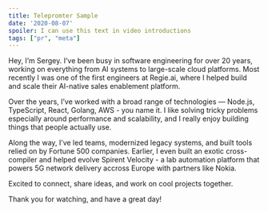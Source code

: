 ```yaml
---
title: Telepromter Sample
date: '2020-08-07'
spoiler: I can use this text in video introductions
tags: ["pr", "meta"]
---
```


Hey, I’m Sergey. I’ve been busy in software engineering for over 20 years, working on everything from AI systems to large-scale cloud platforms. Most recently I was one of the first engineers at Regie.ai, where I helped build and scale their AI-native sales enablement platform.

Over the years, I’ve worked with a broad range of technologies — Node.js, TypeScript, React, Golang, AWS - you name it. I like solving tricky problems especially around performance and scalability, and I really enjoy building things that people actually use.

Along the way, I’ve led teams, modernized legacy systems, and built tools relied on by Fortune 500 companies. Earlier, I even built an exotic cross-compiler and helped evolve Spirent Velocity - a lab automation platform that powers 5G network delivery accross Europe with partners like Nokia.

Excited to connect, share ideas, and work on cool projects together.

Thank you for watching, and have a great day!
